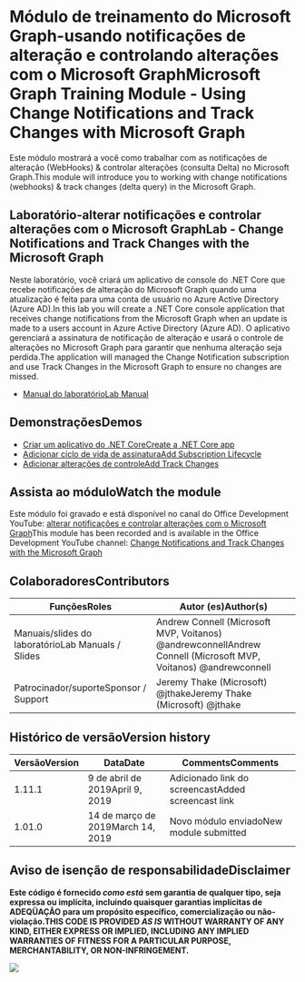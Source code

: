 # <a name="microsoft-graph-training-module---using-change-notifications-and-track-changes-with-microsoft-graph"></a><span data-ttu-id="7e933-101">Módulo de treinamento do Microsoft Graph-usando notificações de alteração e controlando alterações com o Microsoft Graph</span><span class="sxs-lookup"><span data-stu-id="7e933-101">Microsoft Graph Training Module - Using Change Notifications and Track Changes with Microsoft Graph</span></span>

<span data-ttu-id="7e933-102">Este módulo mostrará a você como trabalhar com as notificações de alteração (WebHooks) & controlar alterações (consulta Delta) no Microsoft Graph.</span><span class="sxs-lookup"><span data-stu-id="7e933-102">This module will introduce you to working with change notifications (webhooks) & track changes (delta query) in the Microsoft Graph.</span></span>

## <a name="lab---change-notifications-and-track-changes-with-the-microsoft-graph"></a><span data-ttu-id="7e933-103">Laboratório-alterar notificações e controlar alterações com o Microsoft Graph</span><span class="sxs-lookup"><span data-stu-id="7e933-103">Lab - Change Notifications and Track Changes with the Microsoft Graph</span></span>

<span data-ttu-id="7e933-104">Neste laboratório, você criará um aplicativo de console do .NET Core que recebe notificações de alteração do Microsoft Graph quando uma atualização é feita para uma conta de usuário no Azure Active Directory (Azure AD).</span><span class="sxs-lookup"><span data-stu-id="7e933-104">In this lab you will create a .NET Core console application that receives change notifications from the Microsoft Graph when an update is made to a users account in Azure Active Directory (Azure AD).</span></span> <span data-ttu-id="7e933-105">O aplicativo gerenciará a assinatura de notificação de alteração e usará o controle de alterações no Microsoft Graph para garantir que nenhuma alteração seja perdida.</span><span class="sxs-lookup"><span data-stu-id="7e933-105">The application will managed the Change Notification subscription and use Track Changes in the Microsoft Graph to ensure no changes are missed.</span></span>

- [<span data-ttu-id="7e933-106">Manual do laboratório</span><span class="sxs-lookup"><span data-stu-id="7e933-106">Lab Manual</span></span>](./Lab.md)

## <a name="demos"></a><span data-ttu-id="7e933-107">Demonstrações</span><span class="sxs-lookup"><span data-stu-id="7e933-107">Demos</span></span>

- [<span data-ttu-id="7e933-108">Criar um aplicativo do .NET Core</span><span class="sxs-lookup"><span data-stu-id="7e933-108">Create a .NET Core app</span></span>](./demos/01-create-application)
- [<span data-ttu-id="7e933-109">Adicionar ciclo de vida de assinatura</span><span class="sxs-lookup"><span data-stu-id="7e933-109">Add Subscription Lifecycle</span></span>](./demos/02-subscription-management)
- [<span data-ttu-id="7e933-110">Adicionar alterações de controle</span><span class="sxs-lookup"><span data-stu-id="7e933-110">Add Track Changes</span></span>](./demos/03-track-changes)

## <a name="watch-the-module"></a><span data-ttu-id="7e933-111">Assista ao módulo</span><span class="sxs-lookup"><span data-stu-id="7e933-111">Watch the module</span></span>

<span data-ttu-id="7e933-112">Este módulo foi gravado e está disponível no canal do Office Development YouTube: [alterar notificações e controlar alterações com o Microsoft Graph](https://youtu.be/MvJ15BHTdHA)</span><span class="sxs-lookup"><span data-stu-id="7e933-112">This module has been recorded and is available in the Office Development YouTube channel: [Change Notifications and Track Changes with the Microsoft Graph](https://youtu.be/MvJ15BHTdHA)</span></span>

## <a name="contributors"></a><span data-ttu-id="7e933-113">Colaboradores</span><span class="sxs-lookup"><span data-stu-id="7e933-113">Contributors</span></span>

| <span data-ttu-id="7e933-114">Funções</span><span class="sxs-lookup"><span data-stu-id="7e933-114">Roles</span></span>                | <span data-ttu-id="7e933-115">Autor (es)</span><span class="sxs-lookup"><span data-stu-id="7e933-115">Author(s)</span></span>                                               |
| -------------------- | ------------------------------------------------------- |
| <span data-ttu-id="7e933-116">Manuais/slides do laboratório</span><span class="sxs-lookup"><span data-stu-id="7e933-116">Lab Manuals / Slides</span></span> | <span data-ttu-id="7e933-117">Andrew Connell (Microsoft MVP, Voitanos) @andrewconnell</span><span class="sxs-lookup"><span data-stu-id="7e933-117">Andrew Connell (Microsoft MVP, Voitanos) @andrewconnell</span></span> |
| <span data-ttu-id="7e933-118">Patrocinador/suporte</span><span class="sxs-lookup"><span data-stu-id="7e933-118">Sponsor / Support</span></span>    | <span data-ttu-id="7e933-119">Jeremy Thake (Microsoft) @jthake</span><span class="sxs-lookup"><span data-stu-id="7e933-119">Jeremy Thake (Microsoft) @jthake</span></span>                        |

## <a name="version-history"></a><span data-ttu-id="7e933-120">Histórico de versão</span><span class="sxs-lookup"><span data-stu-id="7e933-120">Version history</span></span>

| <span data-ttu-id="7e933-121">Versão</span><span class="sxs-lookup"><span data-stu-id="7e933-121">Version</span></span> | <span data-ttu-id="7e933-122">Data</span><span class="sxs-lookup"><span data-stu-id="7e933-122">Date</span></span>           | <span data-ttu-id="7e933-123">Comments</span><span class="sxs-lookup"><span data-stu-id="7e933-123">Comments</span></span>             |
| ------- | -------------- | -------------------- |
| <span data-ttu-id="7e933-124">1.1</span><span class="sxs-lookup"><span data-stu-id="7e933-124">1.1</span></span>     | <span data-ttu-id="7e933-125">9 de abril de 2019</span><span class="sxs-lookup"><span data-stu-id="7e933-125">April 9, 2019</span></span> | <span data-ttu-id="7e933-126">Adicionado link do screencast</span><span class="sxs-lookup"><span data-stu-id="7e933-126">Added screencast link</span></span> |
| <span data-ttu-id="7e933-127">1.0</span><span class="sxs-lookup"><span data-stu-id="7e933-127">1.0</span></span>     | <span data-ttu-id="7e933-128">14 de março de 2019</span><span class="sxs-lookup"><span data-stu-id="7e933-128">March 14, 2019</span></span> | <span data-ttu-id="7e933-129">Novo módulo enviado</span><span class="sxs-lookup"><span data-stu-id="7e933-129">New module submitted</span></span> |

## <a name="disclaimer"></a><span data-ttu-id="7e933-130">Aviso de isenção de responsabilidade</span><span class="sxs-lookup"><span data-stu-id="7e933-130">Disclaimer</span></span>

<span data-ttu-id="7e933-131">**Este código é fornecido _como está_ sem garantia de qualquer tipo, seja expressa ou implícita, incluindo quaisquer garantias implícitas de ADEQÜAÇÃO para um propósito específico, comercialização ou não-violação.**</span><span class="sxs-lookup"><span data-stu-id="7e933-131">**THIS CODE IS PROVIDED _AS IS_ WITHOUT WARRANTY OF ANY KIND, EITHER EXPRESS OR IMPLIED, INCLUDING ANY IMPLIED WARRANTIES OF FITNESS FOR A PARTICULAR PURPOSE, MERCHANTABILITY, OR NON-INFRINGEMENT.**</span></span>

<img src="https://telemetry.sharepointpnp.com/msgraph-training-changenotifications" />
